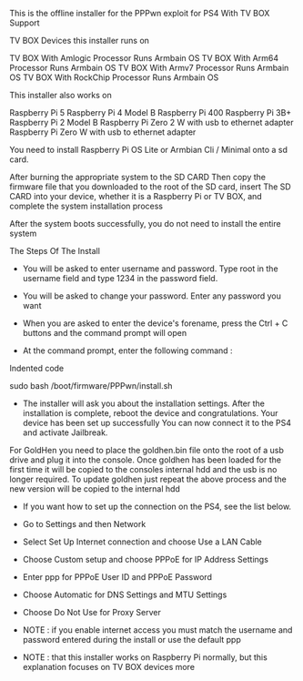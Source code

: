 This is the offline installer for the PPPwn exploit for PS4 With TV BOX Support

TV BOX Devices this installer runs on

 TV BOX With Amlogic Processor Runs Armbain OS
 TV BOX With Arm64 Processor Runs Armbain OS
 TV BOX With Armv7 Processor Runs Armbain OS
 TV BOX With RockChip Processor Runs Armbain OS

This installer also works on 
 
 Raspberry Pi 5
 Raspberry Pi 4 Model B
 Raspberry Pi 400
 Raspberry Pi 3B+
 Raspberry Pi 2 Model B
 Raspberry Pi Zero 2 W with usb to ethernet adapter
 Raspberry Pi Zero W with usb to ethernet adapter

 You need to install Raspberry Pi OS Lite or Armbian Cli / Minimal onto a sd card.

 After burning the appropriate system to the SD CARD Then copy the firmware file that you downloaded to the root of the SD card, insert The SD CARD into your device,
 whether it is a Raspberry Pi or TV BOX, and complete the system installation process

 After the system boots successfully, you do not need to install the entire system

The Steps Of The Install

* You will be asked to enter username and password. Type root in the username field and type 1234 in the password field.

* You will be asked to change your password. Enter any password you want

* When you are asked to enter the device's forename, press the Ctrl + C buttons and the command prompt will open

* At the command prompt, enter the following command : 
 
 Indented code
 
 sudo bash /boot/firmware/PPPwn/install.sh

 * The installer will ask you about the installation settings. After the installation is complete, reboot the device and congratulations. Your device has been set up successfully
You can now connect it to the PS4 and activate Jailbreak.

For GoldHen you need to place the goldhen.bin file onto the root of a usb drive and plug it into the console.
Once goldhen has been loaded for the first time it will be copied to the consoles internal hdd and the usb is no longer required.
To update goldhen just repeat the above process and the new version will be copied to the internal hdd

* If you want how to set up the connection on the PS4, see the list below.

* Go to Settings and then Network
* Select Set Up Internet connection and choose Use a LAN Cable
* Choose Custom setup and choose PPPoE for IP Address Settings
* Enter ppp for PPPoE User ID and PPPoE Password
* Choose Automatic for DNS Settings and MTU Settings
* Choose Do Not Use for Proxy Server
* NOTE : if you enable internet access you must match the username and password entered during the install or use the default ppp

* NOTE : that this installer works on Raspberry Pi normally, but this explanation focuses on TV BOX devices more
